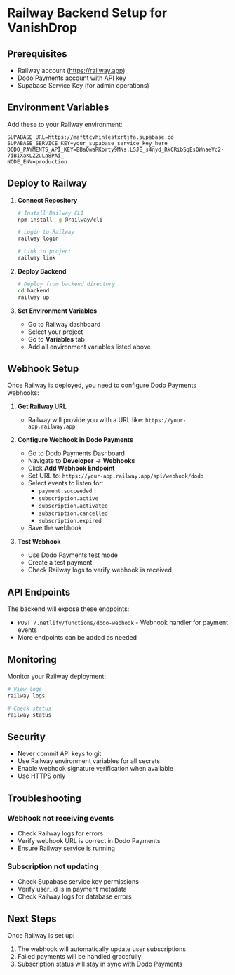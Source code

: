 # Railway Backend Setup for VanishDrop

## Prerequisites
- Railway account (https://railway.app)
- Dodo Payments account with API key
- Supabase Service Key (for admin operations)

## Environment Variables

Add these to your Railway environment:

```env
SUPABASE_URL=https://mafttcvhinlestxrtjfa.supabase.co
SUPABASE_SERVICE_KEY=your_supabase_service_key_here
DODO_PAYMENTS_API_KEY=BBaQwaRKbrty9MNs.LSJE_s4nyd_RkCRibSqEsOWnaeVc2-7iBIXaKLZ2uLa8PAi_
NODE_ENV=production
```

## Deploy to Railway

1. **Connect Repository**
   ```bash
   # Install Railway CLI
   npm install -g @railway/cli
   
   # Login to Railway
   railway login
   
   # Link to project
   railway link
   ```

2. **Deploy Backend**
   ```bash
   # Deploy from backend directory
   cd backend
   railway up
   ```

3. **Set Environment Variables**
   - Go to Railway dashboard
   - Select your project
   - Go to **Variables** tab
   - Add all environment variables listed above

## Webhook Setup

Once Railway is deployed, you need to configure Dodo Payments webhooks:

1. **Get Railway URL**
   - Railway will provide you with a URL like: `https://your-app.railway.app`

2. **Configure Webhook in Dodo Payments**
   - Go to Dodo Payments Dashboard
   - Navigate to **Developer** → **Webhooks**
   - Click **Add Webhook Endpoint**
   - Set URL to: `https://your-app.railway.app/api/webhook/dodo`
   - Select events to listen for:
     - `payment.succeeded`
     - `subscription.active`
     - `subscription.activated`
     - `subscription.cancelled`
     - `subscription.expired`
   - Save the webhook

3. **Test Webhook**
   - Use Dodo Payments test mode
   - Create a test payment
   - Check Railway logs to verify webhook is received

## API Endpoints

The backend will expose these endpoints:

- `POST /.netlify/functions/dodo-webhook` - Webhook handler for payment events
- More endpoints can be added as needed

## Monitoring

Monitor your Railway deployment:

```bash
# View logs
railway logs

# Check status
railway status
```

## Security

- Never commit API keys to git
- Use Railway environment variables for all secrets
- Enable webhook signature verification when available
- Use HTTPS only

## Troubleshooting

### Webhook not receiving events
- Check Railway logs for errors
- Verify webhook URL is correct in Dodo Payments
- Ensure Railway service is running

### Subscription not updating
- Check Supabase service key permissions
- Verify user_id is in payment metadata
- Check Railway logs for database errors

## Next Steps

Once Railway is set up:
1. The webhook will automatically update user subscriptions
2. Failed payments will be handled gracefully
3. Subscription status will stay in sync with Dodo Payments

